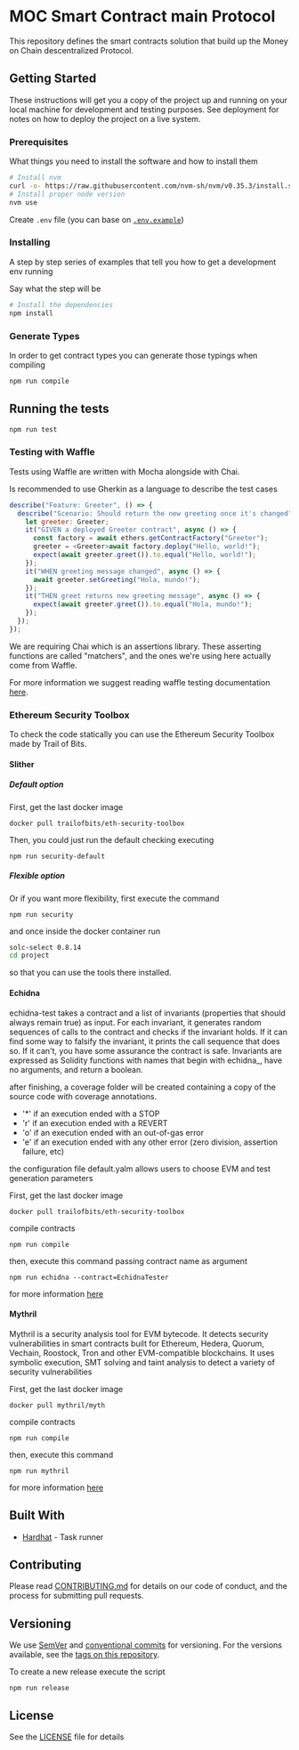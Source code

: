# MOC Smart Contract main Protocol

This repository defines the smart contracts solution that build up the Money on Chain descentralized Protocol.

## Getting Started

These instructions will get you a copy of the project up and running on your local machine for development and testing purposes. See deployment for notes on how to deploy the project on a live system.

### Prerequisites

What things you need to install the software and how to install them

```bash
# Install nvm
curl -o- https://raw.githubusercontent.com/nvm-sh/nvm/v0.35.3/install.sh | bash
# Install proper node version
nvm use
```

Create `.env` file (you can base on [`.env.example`](./.env.example))

### Installing

A step by step series of examples that tell you how to get a development env running

Say what the step will be

```bash
# Install the dependencies
npm install
```

### Generate Types

In order to get contract types you can generate those typings when compiling

```bash
npm run compile
```

## Running the tests

```bash
npm run test
```

### Testing with Waffle

Tests using Waffle are written with Mocha alongside with Chai.

Is recommended to use Gherkin as a language to describe the test cases

```js
describe("Feature: Greeter", () => {
  describe("Scenario: Should return the new greeting once it's changed", () => {
    let greeter: Greeter;
    it("GIVEN a deployed Greeter contract", async () => {
      const factory = await ethers.getContractFactory("Greeter");
      greeter = <Greeter>await factory.deploy("Hello, world!");
      expect(await greeter.greet()).to.equal("Hello, world!");
    });
    it("WHEN greeting message changed", async () => {
      await greeter.setGreeting("Hola, mundo!");
    });
    it("THEN greet returns new greeting message", async () => {
      expect(await greeter.greet()).to.equal("Hola, mundo!");
    });
  });
});
```

We are requiring Chai which is an assertions library. These asserting functions are called "matchers", and the ones we're using here actually come from Waffle.

For more information we suggest reading waffle testing documentation [here](https://hardhat.org/guides/waffle-testing.html#testing).

### Ethereum Security Toolbox

To check the code statically you can use the Ethereum Security Toolbox made by Trail of Bits.

#### Slither

##### Default option

First, get the last docker image

`docker pull trailofbits/eth-security-toolbox`

Then, you could just run the default checking executing

`npm run security-default`

##### Flexible option

Or if you want more flexibility, first execute the command

`npm run security`

and once inside the docker container run

```sh
solc-select 0.8.14
cd project
```

so that you can use the tools there installed.

#### Echidna

echidna-test takes a contract and a list of invariants (properties that should always remain true) as input. For each invariant, it generates random sequences of calls to the contract and checks if the invariant holds. If it can find some way to falsify the invariant, it prints the call sequence that does so. If it can't, you have some assurance the contract is safe.
Invariants are expressed as Solidity functions with names that begin with echidna_, have no arguments, and return a boolean.

after finishing, a coverage folder will be created containing a copy of the source code with coverage annotations.

* '*' if an execution ended with a STOP
* 'r' if an execution ended with a REVERT
* 'o' if an execution ended with an out-of-gas error
* 'e' if an execution ended with any other error (zero division, assertion failure, etc)

the configuration file default.yalm allows users to choose EVM and test generation parameters

First, get the last docker image

`docker pull trailofbits/eth-security-toolbox`

compile contracts

`npm run compile`

then, execute this command passing contract name as argument

`npm run echidna --contract=EchidnaTester`

for more information [here](https://github.com/crytic/echidna)

#### Mythril

Mythril is a security analysis tool for EVM bytecode. It detects security vulnerabilities in smart contracts built for Ethereum, Hedera, Quorum, Vechain, Roostock, Tron and other EVM-compatible blockchains. It uses symbolic execution, SMT solving and taint analysis to detect a variety of security vulnerabilities

First, get the last docker image

`docker pull mythril/myth`

compile contracts

`npm run compile`

then, execute this command

`npm run mythril`

for more information [here](https://github.com/ConsenSys/mythril)

## Built With

* [Hardhat](https://hardhat.org/) - Task runner

## Contributing

Please read [CONTRIBUTING.md](./CONTRIBUTING.md) for details on our code of conduct, and the process for submitting pull requests.

## Versioning

We use [SemVer](http://semver.org/) and [conventional commits](https://www.conventionalcommits.org/en/v1.0.0/) for versioning. For the versions available, see the [tags on this repository](https://github.com/your/project/tags).

To create a new release execute the script

`npm run release`

## License

See the [LICENSE](./LICENSE) file for details
